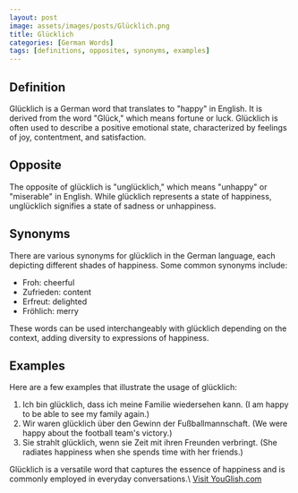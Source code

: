 ```yaml
---
layout: post
image: assets/images/posts/Glücklich.png
title: Glücklich
categories: [German Words]
tags: [definitions, opposites, synonyms, examples]
---
```


## Definition

Glücklich is a German word that translates to "happy" in English. It is derived from the word "Glück," which means fortune or luck. Glücklich is often used to describe a positive emotional state, characterized by feelings of joy, contentment, and satisfaction.

## Opposite

The opposite of glücklich is "unglücklich," which means "unhappy" or "miserable" in English. While glücklich represents a state of happiness, unglücklich signifies a state of sadness or unhappiness.

## Synonyms

There are various synonyms for glücklich in the German language, each depicting different shades of happiness. Some common synonyms include:

- Froh: cheerful
- Zufrieden: content
- Erfreut: delighted
- Fröhlich: merry

These words can be used interchangeably with glücklich depending on the context, adding diversity to expressions of happiness.

## Examples

Here are a few examples that illustrate the usage of glücklich:

1. Ich bin glücklich, dass ich meine Familie wiedersehen kann. (I am happy to be able to see my family again.)
2. Wir waren glücklich über den Gewinn der Fußballmannschaft. (We were happy about the football team's victory.)
3. Sie strahlt glücklich, wenn sie Zeit mit ihren Freunden verbringt. (She radiates happiness when she spends time with her friends.)

Glücklich is a versatile word that captures the essence of happiness and is commonly employed in everyday conversations.\ <a id="yg-widget-0" class="youglish-widget" data-query="Glücklich" data-lang="german" data-components="8412" data-auto-start="0" data-bkg-color="theme_light" data-title="How%20to%20pronounce%20Glücklich%20in%20German"  rel="nofollow" href="https://youglish.com">Visit YouGlish.com</a><script async src="https://youglish.com/public/emb/widget.js" charset="utf-8"></script>
